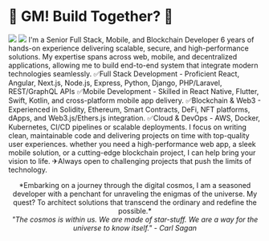 # 🚀 GM! Build Together? 🚀

<a href="https://www.twitter.com/codingsh"><img src="https://img.shields.io/twitter/follow/codingsh?style=social" /></a>
<a href="https://www.warpcast.com/codingsh"><img src="https://img.shields.io/badge/farcaster-8A2BE2" /></a>
 I'm a Senior Full Stack, Mobile, and Blockchain Developer 6 years of hands-on experience delivering scalable, secure, and high-performance solutions. My expertise spans across web, mobile, and decentralized applications, allowing me to build end-to-end system that integrate modern technologies seamlessly.
✅Full Stack Development - Proficient React, Angular, Next.js, Node.js, Express, Python, Django, PHP/Laravel, REST/GraphQL APIs
✅Mobile Development - Skilled in React Native, Flutter, Swift, Kotlin, and cross-platform mobile app delivery.
✅Blockchain & Web3 - Experienced in Solidity, Ethereum, Smart Contracts, DeFi, NFT platforms, dApps, and Web3.js/Ethers.js integration.
✅Cloud & DevOps - AWS, Docker, Kubernetes, CI/CD pipelines or scalable deployments.
I focus on writing clean, maintainable code and delivering projects on time with top-quality user experiences. whether you need a high-performance web app, a sleek mobile solution, or a cutting-edge blockchain project, I can help bring your vision to life.
✈Always open to challenging projects that push the limits of technology.
<div align="center">
  *Embarking on a journey through the digital cosmos, I am a seasoned developer with a penchant for unraveling the enigmas of the universe. My quest? To architect solutions that transcend the ordinary and redefine the possible.*
</div>

<div align="center">
  <i>"The cosmos is within us. We are made of star-stuff. We are a way for the universe to know itself." - Carl Sagan</i>
</div>
